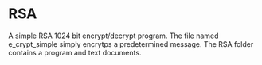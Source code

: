 # RSA
A simple RSA 1024 bit encrypt/decrypt program. The file named e_crypt_simple simply encrytps a predetermined message. The RSA folder contains a program and text documents. 
